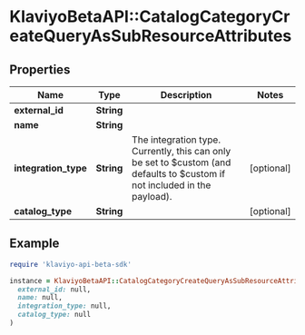 # KlaviyoBetaAPI::CatalogCategoryCreateQueryAsSubResourceAttributes

## Properties

| Name | Type | Description | Notes |
| ---- | ---- | ----------- | ----- |
| **external_id** | **String** |  |  |
| **name** | **String** |  |  |
| **integration_type** | **String** | The integration type. Currently, this can only be set to $custom (and defaults to $custom if not included in the payload). | [optional] |
| **catalog_type** | **String** |  | [optional] |

## Example

```ruby
require 'klaviyo-api-beta-sdk'

instance = KlaviyoBetaAPI::CatalogCategoryCreateQueryAsSubResourceAttributes.new(
  external_id: null,
  name: null,
  integration_type: null,
  catalog_type: null
)
```

